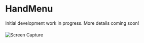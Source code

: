 HandMenu
==============

Initial development work in progress. More details coming soon!

![Screen Capture](http://www.aestheticinteractive.com/clients/handmenu/HandMenu-2015-01-08.gif)
